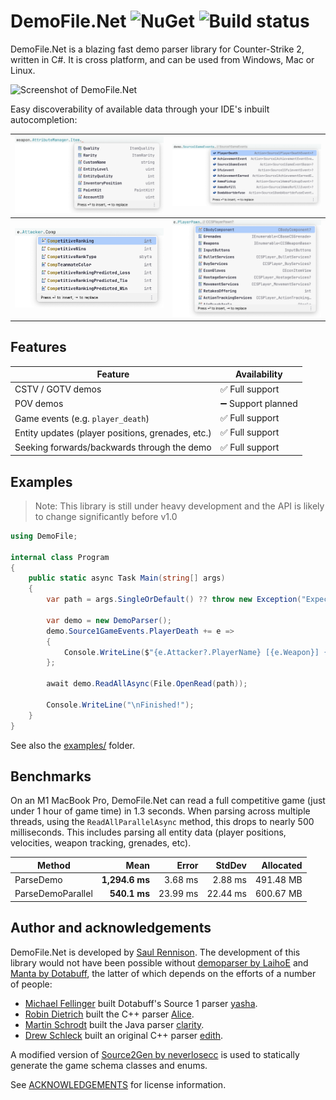 # DemoFile.Net ![NuGet](https://img.shields.io/nuget/v/DemoFile) ![Build status](https://github.com/saul/demofile-net/actions/workflows/dotnet.yml/badge.svg)

DemoFile.Net is a blazing fast demo parser library for Counter-Strike 2, written in C#. It is cross platform, and can be
used from Windows, Mac or Linux.

![Screenshot of DemoFile.Net](./assets/screenshot-2x.png)

Easy discoverability of available data through your IDE's inbuilt autocompletion:

| ![](./assets/ide-1.png) | ![](./assets/ide-2.png) |
|-------------------------|-------------------------|
| ![](./assets/ide-3.png) | ![](./assets/ide-4.png) |

## Features

| Feature                                           | Availability      |
|---------------------------------------------------|-------------------|
| CSTV / GOTV demos                                 | ✅ Full support    |
| POV demos                                         | ➖ Support planned |
| Game events (e.g. `player_death`)                 | ✅ Full support    |
| Entity updates (player positions, grenades, etc.) | ✅ Full support    |
| Seeking forwards/backwards through the demo       | ✅ Full support    |

## Examples

> Note:
> This library is still under heavy development and the API is likely to change significantly before v1.0

```c#
using DemoFile;

internal class Program
{
    public static async Task Main(string[] args)
    {
        var path = args.SingleOrDefault() ?? throw new Exception("Expected a single argument: <path to .dem>");

        var demo = new DemoParser();
        demo.Source1GameEvents.PlayerDeath += e =>
        {
            Console.WriteLine($"{e.Attacker?.PlayerName} [{e.Weapon}] {e.Player?.PlayerName}");
        };

        await demo.ReadAllAsync(File.OpenRead(path));

        Console.WriteLine("\nFinished!");
    }
}
```

See also the [examples/](./examples) folder.

## Benchmarks

On an M1 MacBook Pro, DemoFile.Net can read a full competitive game (just under 1 hour of game time) in 1.3 seconds.
When parsing across multiple threads, using the `ReadAllParallelAsync` method, this drops to nearly 500 milliseconds.
This includes parsing all entity data (player positions, velocities, weapon tracking, grenades, etc).

| Method            |           Mean | Error    | StdDev   | Allocated |
|-------------------|---------------:|---------:|---------:|----------:|
| ParseDemo         | **1,294.6 ms** |  3.68 ms |  2.88 ms | 491.48 MB |
| ParseDemoParallel |   **540.1 ms** | 23.99 ms | 22.44 ms | 600.67 MB |


## Author and acknowledgements

DemoFile.Net is developed by [Saul Rennison](https://saul.re). The development of this library would not have been
possible without [demoparser by LaihoE](https://github.com/LaihoE/demoparser)
and [Manta by Dotabuff](https://raw.githubusercontent.com/dotabuff/manta/master/README.md), the latter of which depends
on the efforts of a number of people:

- [Michael Fellinger](https://github.com/manveru) built Dotabuff's Source 1
  parser [yasha](https://github.com/dotabuff/yasha).
- [Robin Dietrich](https://github.com/invokr) built the C++ parser [Alice](https://github.com/AliceStats/Alice).
- [Martin Schrodt](https://github.com/spheenik) built the Java parser [clarity](https://github.com/skadistats/clarity).
- [Drew Schleck](https://github.com/dschleck) built an original C++ parser [edith](https://github.com/dschleck/edith).

A modified version of [Source2Gen by neverlosecc](https://github.com/neverlosecc/source2gen) is used to statically
generate the game schema classes and enums.

See [ACKNOWLEDGEMENTS](./ACKNOWLEDGEMENTS) for license information.
